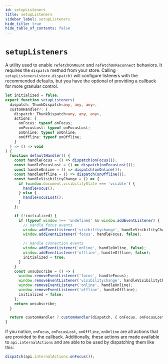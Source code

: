 ```yaml
---
id: setupListeners
title: setupListeners
sidebar_label: setupListeners
hide_title: true
hide_table_of_contents: false
---
```


# `setupListeners`

A utility used to enable `refetchOnMount` and `refetchOnReconnect` behaviors. It requires the `dispatch` method from your store. Calling `setupListeners(store.dispatch)` will configure listeners with the recommended defaults, but you have the optional of providing a callback for more granular control.

```ts title="setupListeners default configuration"
let initialized = false;
export function setupListeners(
  dispatch: ThunkDispatch<any, any, any>,
  customHandler?: (
    dispatch: ThunkDispatch<any, any, any>,
    actions: {
      onFocus: typeof onFocus;
      onFocusLost: typeof onFocusLost;
      onOnline: typeof onOnline;
      onOffline: typeof onOffline;
    }
  ) => () => void
) {
  function defaultHandler() {
    const handleFocus = () => dispatch(onFocus());
    const handleFocusLost = () => dispatch(onFocusLost());
    const handleOnline = () => dispatch(onOnline());
    const handleOffline = () => dispatch(onOffline());
    const handleVisibilityChange = () => {
      if (window.document.visibilityState === 'visible') {
        handleFocus();
      } else {
        handleFocusLost();
      }
    };

    if (!initialized) {
      if (typeof window !== 'undefined' && window.addEventListener) {
        // Handle focus events
        window.addEventListener('visibilitychange', handleVisibilityChange, false);
        window.addEventListener('focus', handleFocus, false);

        // Handle connection events
        window.addEventListener('online', handleOnline, false);
        window.addEventListener('offline', handleOffline, false);
        initialized = true;
      }
    }
    const unsubscribe = () => {
      window.removeEventListener('focus', handleFocus);
      window.removeEventListener('visibilitychange', handleVisibilityChange);
      window.removeEventListener('online', handleOnline);
      window.removeEventListener('offline', handleOffline);
      initialized = false;
    };
    return unsubscribe;
  }

  return customHandler ? customHandler(dispatch, { onFocus, onFocusLost, onOffline, onOnline }) : defaultHandler();
}
```

If you notice, `onFocus`, `onFocusLost`, `onOffline`, `onOnline` are all actions that are provided to the callback. Additionally, these actions are made available to `api.internalActions` and are able to be used by dispatching them like this:

```ts title="Manual onFocus event"
dispatch(api.internalActions.onFocus());
```
